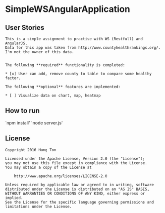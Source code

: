 # SimpleWSAngularApplication

## User Stories
	This is a simple assignment to practise with WS (Restfull) and AngularJS.
	Data for this app was taken from http://www.countyhealthrankings.org/. I'm not the owner of this data.


	The following **required** functionality is completed:

	* [x] User can add, remove county to table to compare some healthy factor.

	The following **optional** features are implemented:

	* [ ] Visualize data on chart, map, heatmap


## How to run

`npm install'
'node server.js'

## License

    Copyright 2016 Hung Ton

    Licensed under the Apache License, Version 2.0 (the "License");
    you may not use this file except in compliance with the License.
    You may obtain a copy of the License at

        http://www.apache.org/licenses/LICENSE-2.0

    Unless required by applicable law or agreed to in writing, software
    distributed under the License is distributed on an "AS IS" BASIS,
    WITHOUT WARRANTIES OR CONDITIONS OF ANY KIND, either express or implied.
    See the License for the specific language governing permissions and
    limitations under the License.